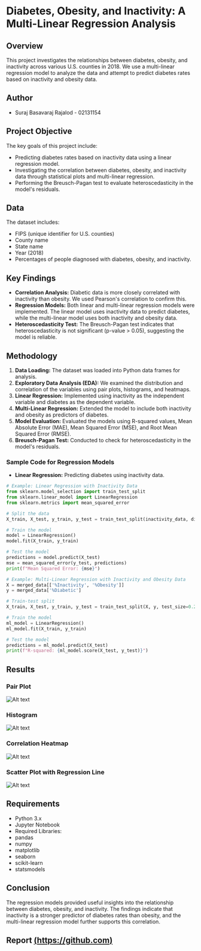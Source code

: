 # Diabetes, Obesity, and Inactivity: A Multi-Linear Regression Analysis

## Overview

This project investigates the relationships between diabetes, obesity, and inactivity across various U.S. counties in 2018. We use a multi-linear regression model to analyze the data and attempt to predict diabetes rates based on inactivity and obesity data.

## Author
- Suraj Basavaraj Rajalod - 02131154

## Project Objective

The key goals of this project include:
- Predicting diabetes rates based on inactivity data using a linear regression model.
- Investigating the correlation between diabetes, obesity, and inactivity data through statistical plots and multi-linear regression.
- Performing the Breusch-Pagan test to evaluate heteroscedasticity in the model's residuals.

## Data

The dataset includes:
- FIPS (unique identifier for U.S. counties)
- County name
- State name
- Year (2018)
- Percentages of people diagnosed with diabetes, obesity, and inactivity.

## Key Findings

- **Correlation Analysis:** Diabetic data is more closely correlated with inactivity than obesity. We used Pearson's correlation to confirm this.
- **Regression Models:** Both linear and multi-linear regression models were implemented. The linear model uses inactivity data to predict diabetes, while the multi-linear model uses both inactivity and obesity data.
- **Heteroscedasticity Test:** The Breusch-Pagan test indicates that heteroscedasticity is not significant (p-value > 0.05), suggesting the model is reliable.

## Methodology

1. **Data Loading:** The dataset was loaded into Python data frames for analysis.
2. **Exploratory Data Analysis (EDA):** We examined the distribution and correlation of the variables using pair plots, histograms, and heatmaps.
3. **Linear Regression:** Implemented using inactivity as the independent variable and diabetes as the dependent variable.
4. **Multi-Linear Regression:** Extended the model to include both inactivity and obesity as predictors of diabetes.
5. **Model Evaluation:** Evaluated the models using R-squared values, Mean Absolute Error (MAE), Mean Squared Error (MSE), and Root Mean Squared Error (RMSE).
6. **Breusch-Pagan Test:** Conducted to check for heteroscedasticity in the model's residuals.

### Sample Code for Regression Models

- **Linear Regression:** Predicting diabetes using inactivity data.
  
```python
# Example: Linear Regression with Inactivity Data
from sklearn.model_selection import train_test_split
from sklearn.linear_model import LinearRegression
from sklearn.metrics import mean_squared_error

# Split the data
X_train, X_test, y_train, y_test = train_test_split(inactivity_data, diabetic_data, test_size=0.25)

# Train the model
model = LinearRegression()
model.fit(X_train, y_train)

# Test the model
predictions = model.predict(X_test)
mse = mean_squared_error(y_test, predictions)
print(f"Mean Squared Error: {mse}")

# Example: Multi-Linear Regression with Inactivity and Obesity Data
X = merged_data[['%Inactivity', '%Obesity']]
y = merged_data['%Diabetic']

# Train-test split
X_train, X_test, y_train, y_test = train_test_split(X, y, test_size=0.25)

# Train the model
ml_model = LinearRegression()
ml_model.fit(X_train, y_train)

# Test the model
predictions = ml_model.predict(X_test)
print(f"R-squared: {ml_model.score(X_test, y_test)}")
```
## Results

### Pair Plot
![Alt text](/heatgraph.jpg)

### Histogram
![Alt text](/Bargraph.jpg)

### Correlation Heatmap
![Alt text](/heatmap.jpg)

### Scatter Plot with Regression Line
![Alt text](/Linear.jpg)


## Requirements
- Python 3.x
- Jupyter Notebook
- Required Libraries:
- pandas
- numpy
- matplotlib
- seaborn
- scikit-learn
- statsmodels

## Conclusion

The regression models provided useful insights into the relationship between diabetes, obesity, and inactivity. The findings indicate that inactivity is a stronger predictor of diabetes rates than obesity, and the multi-linear regression model further supports this correlation.

## Report [(https://github.com)](https://github.com/surajBR7/Diabetes-obesity-and-inactivity/blob/main/MTH_522_project1.pdf) 

